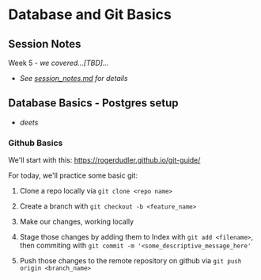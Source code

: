 # Database and Git Basics

## Session Notes
Week 5 - *we covered...[TBD]...*
- *See [session_notes.md](https://github.com/bradleyjay/failure_enthusiasts/blob/master/1-basics_and_guessing_game/session_notes.md) for details*

## Database Basics - Postgres setup

- *deets*


### Github Basics

We'll start with this:
https://rogerdudler.github.io/git-guide/

For today, we'll practice some basic git:
1. Clone a repo locally via `git clone <repo name>`
2. Create a branch with `git checkout -b <feature_name>`

3. Make our changes, working locally

4. Stage those changes by adding them to Index with `git add <filename>`, then commiting with `git commit -m '<some_descriptive_message_here'`

5. Push those changes to the remote repository on github via `git push origin <branch_name>`

